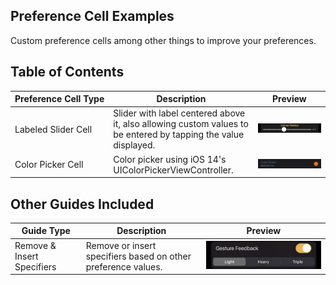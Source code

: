 ## Preference Cell Examples
Custom preference cells among other things to improve your preferences.

## Table of Contents
| Preference&nbsp;Cell&nbsp;Type | Description | Preview |
| --------- | ----------- | ------- |
| Labeled Slider Cell | Slider with label centered above it, also allowing custom values to be entered by tapping the value displayed. | <img src="./Labeled Slider Cell/preview.png" alt="Preview"> |
| Color Picker Cell | Color picker using iOS 14's UIColorPickerViewController. | <img src="./Color Picker Cell/preview.png" alt="Preview"> |

## Other Guides Included
| Guide Type | Description | Preview |
| ----- | ----------- | ------- |
| Remove & Insert Specifiers | Remove or insert specifiers based on other preference values. | <img src="./Remove & Insert Specifiers/preview.gif" alt="Preview" width="488"> |
